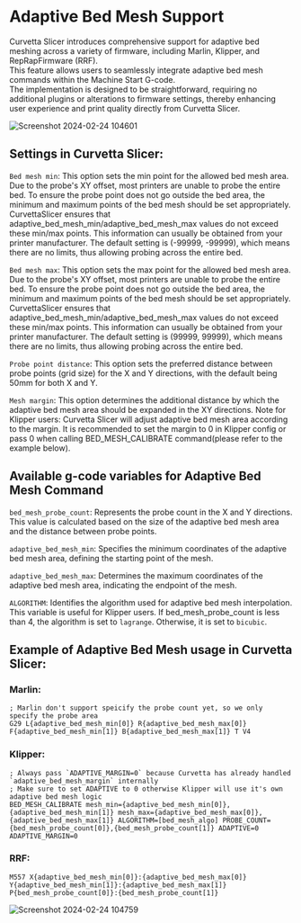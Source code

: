 # Adaptive Bed Mesh Support
Curvetta Slicer introduces comprehensive support for adaptive bed meshing across a variety of firmware, including Marlin, Klipper, and RepRapFirmware (RRF).   
This feature allows users to seamlessly integrate adaptive bed mesh commands within the Machine Start G-code.  
The implementation is designed to be straightforward, requiring no additional plugins or alterations to firmware settings, thereby enhancing user experience and print quality directly from Curvetta Slicer.


![Screenshot 2024-02-24 104601](https://github.com/SoftFever/OrcaSlicer/assets/103989404/8ab1f26f-987d-4419-942f-b1384270a164)  

## Settings in Curvetta Slicer:
`Bed mesh min`: This option sets the min point for the allowed bed mesh area. Due to the probe's XY offset, most printers are unable to probe the entire bed. To ensure the probe point does not go outside the bed area, the minimum and maximum points of the bed mesh should be set appropriately. CurvettaSlicer ensures that adaptive_bed_mesh_min/adaptive_bed_mesh_max values do not exceed these min/max points. This information can usually be obtained from your printer manufacturer. The default setting is (-99999, -99999), which means there are no limits, thus allowing probing across the entire bed.

`Bed mesh max`: This option sets the max point for the allowed bed mesh area. Due to the probe's XY offset, most printers are unable to probe the entire bed. To ensure the probe point does not go outside the bed area, the minimum and maximum points of the bed mesh should be set appropriately. CurvettaSlicer ensures that adaptive_bed_mesh_min/adaptive_bed_mesh_max values do not exceed these min/max points. This information can usually be obtained from your printer manufacturer. The default setting is (99999, 99999), which means there are no limits, thus allowing probing across the entire bed.

`Probe point distance`: This option sets the preferred distance between probe points (grid size) for the X and Y directions, with the default being 50mm for both X and Y.

`Mesh margin`: This option determines the additional distance by which the adaptive bed mesh area should be expanded in the XY directions. Note for Klipper users: Curvetta Slicer will adjust adaptive bed mesh area according to the margin. It is recommended to set the margin to 0 in Klipper config or pass 0 when calling BED_MESH_CALIBRATE command(please refer to the example below).

## Available g-code variables for Adaptive Bed Mesh Command  
`bed_mesh_probe_count`: Represents the probe count in the X and Y directions. This value is calculated based on the size of the adaptive bed mesh area and the distance between probe points.

`adaptive_bed_mesh_min`: Specifies the minimum coordinates of the adaptive bed mesh area, defining the starting point of the mesh.

`adaptive_bed_mesh_max`: Determines the maximum coordinates of the adaptive bed mesh area, indicating the endpoint of the mesh.

`ALGORITHM`: Identifies the algorithm used for adaptive bed mesh interpolation. This variable is useful for Klipper users. If bed_mesh_probe_count is less than 4, the algorithm is set to `lagrange`. Otherwise, it is set to `bicubic`. 

## Example of Adaptive Bed Mesh usage in Curvetta Slicer:  

### Marlin:
```
; Marlin don't support speicify the probe count yet, so we only specify the probe area
G29 L{adaptive_bed_mesh_min[0]} R{adaptive_bed_mesh_max[0]} F{adaptive_bed_mesh_min[1]} B{adaptive_bed_mesh_max[1]} T V4
```
### Klipper:
```
; Always pass `ADAPTIVE_MARGIN=0` because Curvetta has already handled `adaptive_bed_mesh_margin` internally
; Make sure to set ADAPTIVE to 0 otherwise Klipper will use it's own adaptive bed mesh logic
BED_MESH_CALIBRATE mesh_min={adaptive_bed_mesh_min[0]},{adaptive_bed_mesh_min[1]} mesh_max={adaptive_bed_mesh_max[0]},{adaptive_bed_mesh_max[1]} ALGORITHM=[bed_mesh_algo] PROBE_COUNT={bed_mesh_probe_count[0]},{bed_mesh_probe_count[1]} ADAPTIVE=0 ADAPTIVE_MARGIN=0
```
### RRF:
```
M557 X{adaptive_bed_mesh_min[0]}:{adaptive_bed_mesh_max[0]} Y{adaptive_bed_mesh_min[1]}:{adaptive_bed_mesh_max[1]} P{bed_mesh_probe_count[0]}:{bed_mesh_probe_count[1]}  
```  
![Screenshot 2024-02-24 104759](https://github.com/SoftFever/OrcaSlicer/assets/103989404/ad4a8020-bec6-4361-abb9-4017ca77471f)
